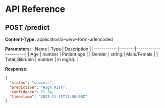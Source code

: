 # API Reference

## POST /predict
**Content-Type:** application/x-www-form-urlencoded

**Parameters:**
| Name       | Type   | Description          |
|------------|--------|----------------------|
| Age        | number | Patient age          |
| Gender     | string | Male/Female          |
| Total_Bilirubin | number | in mg/dL        |

**Response:**
```json
{
  "status": "success",
  "prediction": "High Risk",
  "confidence": 72.34,
  "timestamp": "2023-11-15T12:00:00Z"
}